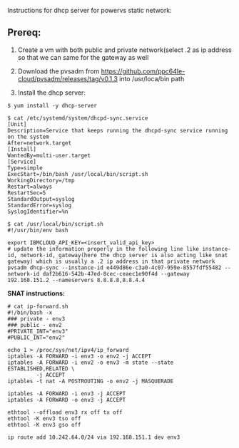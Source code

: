 Instructions for dhcp server for powervs static network:

## Prereq:

1. Create a vm with both public and private network(select .2 as ip address so that we can same for the gateway as well

2. Download the pvsadm from https://github.com/ppc64le-cloud/pvsadm/releases/tag/v0.1.3 into /usr/loca/bin path

3. Install the dhcp server: 

```shell
$ yum install -y dhcp-server
```

```
$ cat /etc/systemd/system/dhcpd-sync.service
[Unit]
Description=Service that keeps running the dhcpd-sync service running on the system
After=network.target
[Install]
WantedBy=multi-user.target
[Service]
Type=simple
ExecStart=/bin/bash /usr/local/bin/script.sh
WorkingDirectory=/tmp
Restart=always
RestartSec=5
StandardOutput=syslog
StandardError=syslog
SyslogIdentifier=%n
```

```
$ cat /usr/local/bin/script.sh
#!/usr/bin/env bash

export IBMCLOUD_API_KEY=<insert_valid_api_key>
# update the information properly in the following line like instance-id, network-id, gateway(here the dhcp server is also acting like snat gateway) which is usually a .2 ip address in that private network
pvsadm dhcp-sync --instance-id e449d86e-c3a0-4c07-959e-8557fdf55482 --network-id daf2b616-542b-47ed-8cec-ceaec1e90f4d --gateway 192.168.151.2 --nameservers 8.8.8.8,8.8.4.4
```

**SNAT instructions:**

```
# cat ip-forward.sh
#!/bin/bash -x
### private - env3
### public - env2
#PRIVATE_INT="env3"
#PUBLIC_INT="env2"

echo 1 > /proc/sys/net/ipv4/ip_forward
iptables -A FORWARD -i env3 -o env2 -j ACCEPT
iptables -A FORWARD -i env2 -o env3 -m state --state ESTABLISHED,RELATED \
         -j ACCEPT
iptables -t nat -A POSTROUTING -o env2 -j MASQUERADE

iptables -A FORWARD -i env3 -j ACCEPT
iptables -A FORWARD -o env3 -j ACCEPT

ethtool --offload env3 rx off tx off
ethtool -K env3 tso off
ethtool -K env3 gso off

ip route add 10.242.64.0/24 via 192.168.151.1 dev env3
```
